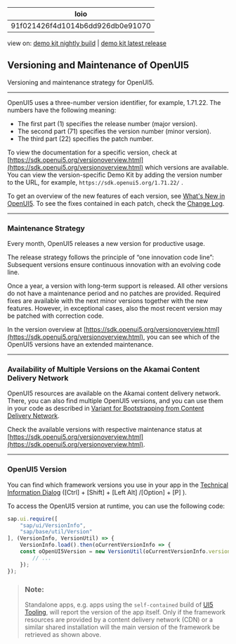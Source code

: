 <!-- loio91f021426f4d1014b6dd926db0e91070 -->

| loio |
| -----|
| 91f021426f4d1014b6dd926db0e91070 |

<div id="loio">

view on: [demo kit nightly build](https://sdk.openui5.org/nightly/#/topic/91f021426f4d1014b6dd926db0e91070) | [demo kit latest release](https://sdk.openui5.org/topic/91f021426f4d1014b6dd926db0e91070)</div>

## Versioning and Maintenance of OpenUI5

Versioning and maintenance strategy for OpenUI5.

***

OpenUI5 uses a three-number version identifier, for example, 1.71.22. The numbers have the following meaning:

-   The first part \(1\) specifies the release number \(major version\).
-   The second part \(71\) specifies the version number \(minor version\).
-   The third part \(22\) specifies the patch number.

To view the documentation for a specific version, check at [https://sdk.openui5.org/versionoverview.html](https://sdk.openui5.org/versionoverview.html) which versions are available. You can view the version-specific Demo Kit by adding the version number to the URL, for example, `https://sdk.openui5.org/1.71.22/` .

To get an overview of the new features of each version, see [What's New in OpenUI5](What_s_New_in_OpenUI5_99ac68a.md). To see the fixes contained in each patch, check the [Change Log](https://sdk.openui5.org/releasenotes.html).

***

<a name="loio91f021426f4d1014b6dd926db0e91070__section_dpk_pcw_dz"/>

### Maintenance Strategy

Every month, OpenUI5 releases a new version for productive usage.

The release strategy follows the principle of “one innovation code line”: Subsequent versions ensure continuous innovation with an evolving code line.

Once a year, a version with long-term support is released. All other versions do not have a maintenance period and no patches are provided. Required fixes are available with the next minor versions together with the new features. However, in exceptional cases, also the most recent version may be patched with correction code.

In the version overview at [https://sdk.openui5.org/versionoverview.html](https://sdk.openui5.org/versionoverview.html), you can see which of the OpenUI5 versions have an extended maintenance.

***

### Availability of Multiple Versions on the Akamai Content Delivery Network

OpenUI5 resources are available on the Akamai content delivery network. There, you can also find multiple OpenUI5 versions, and you can use them in your code as described in [Variant for Bootstrapping from Content Delivery Network](Variant_for_Bootstrapping_from_Content_Delivery_Network_2d3eb2f.md).

Check the available versions with respective maintenance status at [https://sdk.openui5.org/versionoverview.html](https://sdk.openui5.org/versionoverview.html).

***

<a name="loio91f021426f4d1014b6dd926db0e91070__section_b1g_xcw_dz"/>

### OpenUI5 Version

You can find which framework versions you use in your app in the [Technical Information Dialog](Technical_Information_Dialog_616a3ef.md#loio616a3ef07f554e20a3adf749c11f64e9) \([Ctrl\] + [Shift\] + [Left Alt\] /[Option\] + [P\] \).

To access the OpenUI5 version at runtime, you can use the following code:

```js
sap.ui.require([
    "sap/ui/VersionInfo",
    "sap/base/util/Version"
], (VersionInfo, VersionUtil) => {
    VersionInfo.load().then(oCurrentVersionInfo => {
    const oOpenUI5Version = new VersionUtil(oCurrentVersionInfo.version);
        // ...
    });
});
```

> ### Note:  
> Standalone apps, e.g. apps using the `self-contained` build of [UI5 Tooling](https://sap.github.io/ui5-tooling), will report the version of the app itself. Only if the framework resources are provided by a content delivery network \(CDN\) or a similar shared installation will the main version of the framework be retrieved as shown above.

